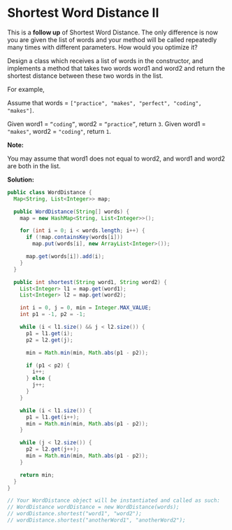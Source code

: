 # Shortest Word Distance II

This is a **follow up** of Shortest Word Distance. The only difference is now you are given the list of words and your method will be called repeatedly many times with different parameters. How would you optimize it?

Design a class which receives a list of words in the constructor, and implements a method that takes two words word1 and word2 and return the shortest distance between these two words in the list.

For example,

Assume that words = `["practice", "makes", "perfect", "coding", "makes"]`.

Given word1 = `“coding”`, word2 = `“practice”`, return `3`.
Given word1 = `"makes"`, word2 = `"coding"`, return `1`.

**Note:**

You may assume that word1 does not equal to word2, and word1 and word2 are both in the list.

**Solution:**
```java
public class WordDistance {
  Map<String, List<Integer>> map;

  public WordDistance(String[] words) {
    map = new HashMap<String, List<Integer>>();

    for (int i = 0; i < words.length; i++) {
      if (!map.containsKey(words[i]))
        map.put(words[i], new ArrayList<Integer>());

      map.get(words[i]).add(i);
    }
  }

  public int shortest(String word1, String word2) {
    List<Integer> l1 = map.get(word1);
    List<Integer> l2 = map.get(word2);

    int i = 0, j = 0, min = Integer.MAX_VALUE;
    int p1 = -1, p2 = -1;

    while (i < l1.size() && j < l2.size()) {
      p1 = l1.get(i);
      p2 = l2.get(j);

      min = Math.min(min, Math.abs(p1 - p2));

      if (p1 < p2) {
        i++;
      } else {
        j++;
      }
    }

    while (i < l1.size()) {
      p1 = l1.get(i++);
      min = Math.min(min, Math.abs(p1 - p2));
    }

    while (j < l2.size()) {
      p2 = l2.get(j++);
      min = Math.min(min, Math.abs(p1 - p2));
    }

    return min;
  }
}

// Your WordDistance object will be instantiated and called as such:
// WordDistance wordDistance = new WordDistance(words);
// wordDistance.shortest("word1", "word2");
// wordDistance.shortest("anotherWord1", "anotherWord2");
```